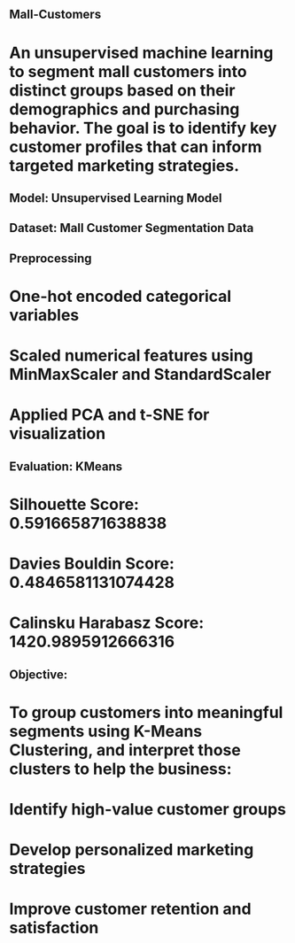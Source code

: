 ## Mall-Customers
# An unsupervised machine learning to segment mall customers into distinct groups based on their demographics and purchasing behavior. The goal is to identify key customer profiles that can inform targeted marketing strategies.
## Model: Unsupervised Learning Model
## Dataset: Mall Customer Segmentation Data
## Preprocessing
# One-hot encoded categorical variables
# Scaled numerical features using MinMaxScaler and StandardScaler
# Applied PCA and t-SNE for visualization
## Evaluation: KMeans
# Silhouette Score: 0.591665871638838
# Davies Bouldin Score: 0.4846581131074428
# Calinsku Harabasz Score: 1420.9895912666316
## Objective:
# To group customers into meaningful segments using K-Means Clustering, and interpret those clusters to help the business:
  # Identify high-value customer groups
  # Develop personalized marketing strategies
  # Improve customer retention and satisfaction
